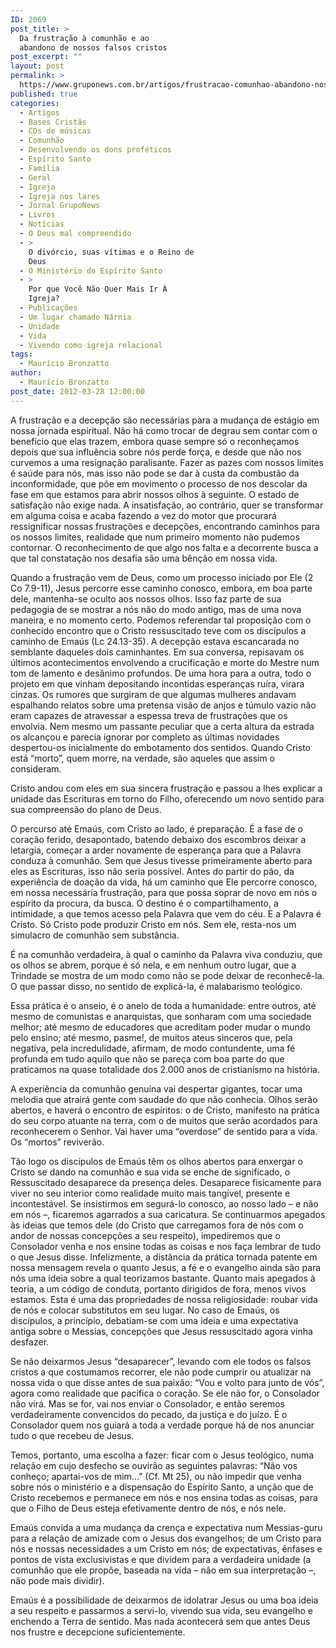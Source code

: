 ```yaml
---
ID: 2069
post_title: >
  Da frustração à comunhão e ao
  abandono de nossos falsos cristos
post_excerpt: ""
layout: post
permalink: >
  https://www.gruponews.com.br/artigos/frustracao-comunhao-abandono-nossos-falsos-cristos
published: true
categories:
  - Artigos
  - Bases Cristãs
  - CDs de músicas
  - Comunhão
  - Desenvolvendo os dons proféticos
  - Espírito Santo
  - Família
  - Geral
  - Igreja
  - Igreja nos lares
  - Jornal GrupoNews
  - Livros
  - Notícias
  - O Deus mal compreendido
  - >
    O divórcio, suas vítimas e o Reino de
    Deus
  - O Ministério do Espírito Santo
  - >
    Por que Você Não Quer Mais Ir À
    Igreja?
  - Publicações
  - Um lugar chamado Nárnia
  - Unidade
  - Vida
  - Vivendo como igreja relacional
tags:
  - Maurício Bronzatto
author:
  - Maurício Bronzatto
post_date: 2012-03-28 12:00:00
---
```

A frustração e a decepção são necessárias para a mudança de estágio em nossa jornada espiritual. Não há como trocar de degrau sem contar com o benefício que elas trazem, embora quase sempre só o reconheçamos depois que sua influência sobre nós perde força, e desde que não nos curvemos a uma resignação paralisante. Fazer as pazes com nossos limites é saúde para nós, mas isso não pode se dar à custa da combustão da inconformidade, que põe em movimento o processo de nos descolar da fase em que estamos para abrir nossos olhos à seguinte. O estado de satisfação não exige nada. A insatisfação, ao contrário, quer se transformar em alguma coisa e acaba fazendo a vez do motor que procurará ressignificar nossas frustrações e decepções, encontrando caminhos para os nossos limites, realidade que num primeiro momento não pudemos contornar. O reconhecimento de que algo nos falta e a decorrente busca a que tal constatação nos desafia são uma bênção em nossa vida.

Quando a frustração vem de Deus, como um processo iniciado por Ele (2 Co 7.9-11), Jesus percorre esse caminho conosco, embora, em boa parte dele, mantenha-se oculto aos nossos olhos. Isso faz parte de sua pedagogia de se mostrar a nós não do modo antigo, mas de uma nova maneira, e no momento certo. Podemos referendar tal proposição com o conhecido encontro que o Cristo ressuscitado teve com os discípulos a caminho de Emaús (Lc 24.13-35). A decepção estava escancarada no semblante daqueles dois caminhantes. Em sua conversa, repisavam os últimos acontecimentos envolvendo a crucificação e morte do Mestre num tom de lamento e desânimo profundos. De uma hora para a outra, todo o projeto em que vinham depositando incontidas esperanças ruíra, virara cinzas. Os rumores que surgiram de que algumas mulheres andavam espalhando relatos sobre uma pretensa visão de anjos e túmulo vazio não eram capazes de atravessar a espessa treva de frustrações que os envolvia. Nem mesmo um passante peculiar que a certa altura da estrada os alcançou e parecia ignorar por completo as últimas novidades despertou-os inicialmente do embotamento dos sentidos. Quando Cristo está “morto”, quem morre, na verdade, são aqueles que assim o consideram.

Cristo andou com eles em sua sincera frustração e passou a lhes explicar a unidade das Escrituras em torno do Filho, oferecendo um novo sentido para sua compreensão do plano de Deus.

O percurso até Emaús, com Cristo ao lado, é preparação. É a fase de o coração ferido, desapontado, batendo debaixo dos escombros deixar a letargia, começar a arder novamente de esperança para que a Palavra conduza à comunhão. Sem que Jesus tivesse primeiramente aberto para eles as Escrituras, isso não seria possível. Antes do partir do pão, da experiência de doação da vida, há um caminho que Ele percorre conosco, em nossa necessária frustração, para que possa soprar de novo em nós o espírito da procura, da busca. O destino é o compartilhamento, a intimidade, a que temos acesso pela Palavra que vem do céu. E a Palavra é Cristo. Só Cristo pode produzir Cristo em nós. Sem ele, resta-nos um simulacro de comunhão sem substância.

É na comunhão verdadeira, à qual o caminho da Palavra viva conduziu, que os olhos se abrem, porque é só nela, e em nenhum outro lugar, que a Trindade se mostra de um modo como não se pode deixar de reconhecê-la. O que passar disso, no sentido de explicá-la, é malabarismo teológico.

Essa prática é o anseio, é o anelo de toda a humanidade: entre outros, até mesmo de comunistas e anarquistas, que sonharam com uma sociedade melhor; até mesmo de educadores que acreditam poder mudar o mundo pelo ensino; até mesmo, pasme!, de muitos ateus sinceros que, pela negativa, pela incredulidade, afirmam, de modo contundente, uma fé profunda em tudo aquilo que não se pareça com boa parte do que praticamos na quase totalidade dos 2.000 anos de cristianismo na história.

A experiência da comunhão genuína vai despertar gigantes, tocar uma melodia que atrairá gente com saudade do que não conhecia. Olhos serão abertos, e haverá o encontro de espíritos: o de Cristo, manifesto na prática do seu corpo atuante na terra, com o de muitos que serão acordados para reconhecerem o Senhor. Vai haver uma “overdose” de sentido para a vida. Os “mortos” reviverão.

Tão logo os discípulos de Emaús têm os olhos abertos para enxergar o Cristo se dando na comunhão e sua vida se enche de significado, o Ressuscitado desaparece da presença deles. Desaparece fisicamente para viver no seu interior como realidade muito mais tangível, presente e incontestável. Se insistirmos em segurá-lo conosco, ao nosso lado – e não em nós –, ficaremos agarrados a sua caricatura. Se continuarmos apegados às ideias que temos dele (do Cristo que carregamos fora de nós com o andor de nossas concepções a seu respeito), impediremos que o Consolador venha e nos ensine todas as coisas e nos faça lembrar de tudo o que Jesus disse. Infelizmente, a distância da prática tornada patente em nossa mensagem revela o quanto Jesus, a fé e o evangelho ainda são para nós uma ideia sobre a qual teorizamos bastante. Quanto mais apegados à teoria, a um código de conduta, portanto dirigidos de fora, menos vivos estamos. Esta é uma das propriedades de nossa religiosidade: roubar vida de nós e colocar substitutos em seu lugar. No caso de Emaús, os discípulos, a princípio, debatiam-se com uma ideia e uma expectativa antiga sobre o Messias, concepções que Jesus ressuscitado agora vinha desfazer.

Se não deixarmos Jesus “desaparecer”, levando com ele todos os falsos cristos a que costumamos recorrer, ele não pode cumprir ou atualizar na nossa vida o que disse antes de sua paixão: “Vou e volto para junto de vós”, agora como realidade que pacifica o coração. Se ele não for, o Consolador não virá. Mas se for, vai nos enviar o Consolador, e então seremos verdadeiramente convencidos do pecado, da justiça e do juízo. É o Consolador quem nos guiará a toda a verdade porque há de nos anunciar tudo o que recebeu de Jesus.

Temos, portanto, uma escolha a fazer: ficar com o Jesus teológico, numa relação em cujo desfecho se ouvirão as seguintes palavras: “Não vos conheço; apartai-vos de mim...” (Cf. Mt 25), ou não impedir que venha sobre nós o ministério e a dispensação do Espírito Santo, a unção que de Cristo recebemos e permanece em nós e nos ensina todas as coisas, para que o Filho de Deus esteja efetivamente dentro de nós, e nós nele.

Emaús convida a uma mudança da crença e expectativa num Messias-guru para a relação de amizade com o Jesus dos evangelhos; de um Cristo para nós e nossas necessidades a um Cristo em nós; de expectativas, ênfases e pontos de vista exclusivistas e que dividem para a verdadeira unidade (a comunhão que ele propõe, baseada na vida – não em sua interpretação –, não pode mais dividir).

Emaús é a possibilidade de deixarmos de idolatrar Jesus ou uma boa ideia a seu respeito e passarmos a servi-lo, vivendo sua vida, seu evangelho e enchendo a Terra de sentido. Mas nada acontecerá sem que antes Deus nos frustre e decepcione suficientemente.